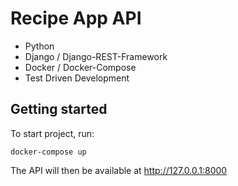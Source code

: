 # Recipe App API

- Python
- Django / Django-REST-Framework
- Docker / Docker-Compose
- Test Driven Development

## Getting started

To start project, run:

```
docker-compose up
```

The API will then be available at http://127.0.0.1:8000

